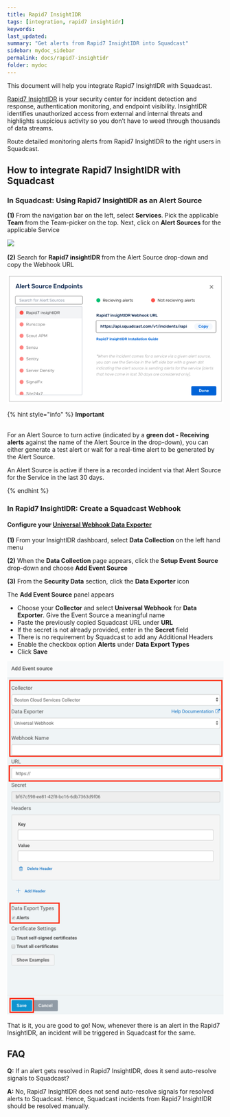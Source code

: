 ```yaml
---
title: Rapid7 InsightIDR
tags: [integration, rapid7 insightidr]
keywords: 
last_updated: 
summary: "Get alerts from Rapid7 InsightIDR into Squadcast"
sidebar: mydoc_sidebar
permalink: docs/rapid7-insightidr
folder: mydoc
---
```


This document will help you integrate Rapid7 InsightIDR with Squadcast.

<a href="https://www.rapid7.com/products/insightidr/">Rapid7 InsightIDR</a> is your security center for incident detection and response, authentication monitoring, and endpoint visibility. InsightIDR identifies unauthorized access from external and internal threats and highlights suspicious activity so you don’t have to weed through thousands of data streams.

Route detailed monitoring alerts from Rapid7 InsightIDR to the right users in Squadcast.

## How to integrate Rapid7 InsightIDR with Squadcast

### In Squadcast: Using Rapid7 InsightIDR as an Alert Source

**(1)** From the navigation bar on the left, select **Services**. Pick the applicable **Team** from the Team-picker on the top. Next, click on **Alert Sources** for the applicable Service

![](../../.gitbook/assets/alert\_source\_1.png)

**(2)** Search for **Rapid7 insightIDR** from the Alert Source drop-down and copy the Webhook URL

![](../../.gitbook/assets/rapid7_1.png)

{% hint style="info" %} 
<b>Important</b><br/><br/>
<p>For an Alert Source to turn active (indicated by a <b>green dot - Receiving alerts</b> against the name of the Alert Source in the drop-down), you can either generate a test alert or wait for a real-time alert to be generated by the Alert Source.</p>
<p>An Alert Source is active if there is a recorded incident via that Alert Source for the Service in the last 30 days.</p>
{% endhint %}

### In Rapid7 InsightIDR: Create a Squadcast Webhook

#### Configure your [Universal Webhook Data Exporter](https://docs.rapid7.com/insightidr/webhook/#section-how-to-configure-this-data-exporter)

**(1)** From your InsightIDR dashboard, select **Data Collection** on the left hand menu

**(2)** When the **Data Collection** page appears, click the **Setup Event Source** drop-down and choose **Add Event Source**

**(3)** From the **Security Data** section, click the **Data Exporter** icon

The **Add Event Source** panel appears

- Choose your **Collector** and select **Universal Webhook** for **Data Exporter**.  Give the Event Source a meaningful name
- Paste the previously copied Squadcast URL under **URL**
- If the secret is not already provided, enter in the **Secret** field
- There is no requirement by Squadcast to add any Additional Headers
- Enable the checkbox option **Alerts** under **Data Export Types**
- Click **Save**

![](../../.gitbook/assets/rapid7_2.png)

That is it, you are good to go! Now, whenever there is an alert in the Rapid7 InsightIDR, an incident will be triggered in Squadcast for the same.

## FAQ

**Q:** If an alert gets resolved in Rapid7 InsightIDR, does it send auto-resolve signals to Squadcast?

**A:** No, Rapid7 InsightIDR does not send auto-resolve signals for resolved alerts to Squadcast. Hence, Squadcast incidents from Rapid7 InsightIDR should be resolved manually.